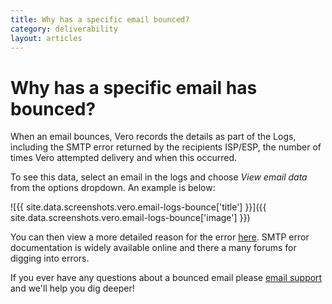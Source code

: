 ```yaml
---
title: Why has a specific email bounced?
category: deliverability
layout: articles
---
```


# Why has a specific email has bounced?

When an email bounces, Vero records the details as part of the Logs, including the SMTP error returned by the recipients ISP/ESP, the number of times Vero attempted delivery and when this occurred.

To see this data, select an email in the logs and choose *View email data* from the options dropdown. An example is below:

![{{ site.data.screenshots.vero.email-logs-bounce['title'] }}]({{ site.data.screenshots.vero.email-logs-bounce['image'] }})

You can then view a more detailed reason for the error [here](http://www.serversmtp.com/en/smtp-error). SMTP error documentation is widely available online and there a many forums for digging into errors.

If you ever have any questions about a bounced email please [email support](mailto:support@getvero.com) and we'll help you dig deeper!